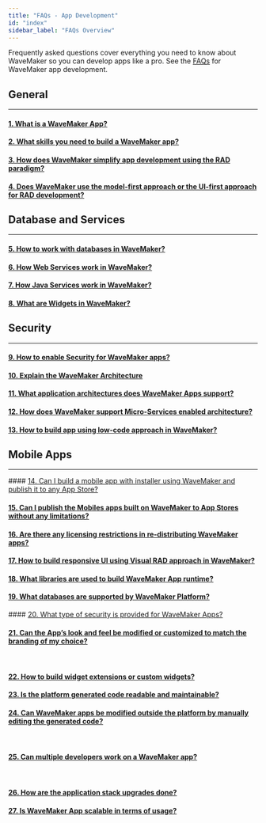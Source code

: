 ```yaml
---
title: "FAQs - App Development"
id: "index"
sidebar_label: "FAQs Overview"
---
```

Frequently asked questions cover everything you need to know about WaveMaker so you can develop apps like a pro. 
See the [FAQs](index.md) for WaveMaker app development.      

## General 
---
#### [1. What is a WaveMaker App?](what-is-wavemaker-app.md)

#### [2. What skills you need to build a WaveMaker app?](skills-need-to-build-wavemaker-app.md)

#### [3. How does WaveMaker simplify app development using the RAD paradigm?](app-development-using-rad.md)

#### [4. Does WaveMaker use the model-first approach or the UI-first approach for RAD development?](model-first-or-UI-first-rad-development.md)  

## Database and Services
---
#### [5. How to work with databases in WaveMaker?](database-in-wavemaker.md)  

#### [6. How Web Services work in WaveMaker?](web-services.md)  

#### [7. How Java Services work in WaveMaker?](java-services-in-wavemaker.md)  

#### [8. What are Widgets in WaveMaker?](widgets-in-wavemaker.md)   

## Security
---

#### [9. How to enable Security for WaveMaker apps?](security-in-wavemaker.md)

#### [10. Explain the WaveMaker Architecture](wavemaker-architecture.md)

#### [11. What application architectures does WaveMaker Apps support?](wavemaker-application-architecture.md)

#### [12. How does WaveMaker support Micro-Services enabled architecture?](micro-services-enabled-architecture.md) 

#### [13. How to build app using low-code approach in WaveMaker?](build-app-using-low-code-approach.md)

## Mobile Apps
---

#### [14. Can I build a mobile app with installer using WaveMaker and publish it to any App Store?](publishing-app-to-app-store.md) 

#### [15. Can I publish the Mobiles apps built on WaveMaker to App Stores without any limitations?](publish-to-app-store-without-any-limitations.md)

#### [16. Are there any licensing restrictions in re-distributing WaveMaker apps?](redistributing-licensing.md)

#### [17. How to build responsive UI using Visual RAD approach in WaveMaker?](build-responsive-ui-using-visual-rad-approach.md)


#### [18. What libraries are used to build WaveMaker App runtime?](libraries-used-app-runtime.md)


#### [19. What databases are supported by WaveMaker Platform?](databases-supported-by-wavemaker-platform.md)

#### [20. What type of security is provided for WaveMaker Apps?](security-provided-for-wavemaker-apps.md)



#### [21. Can the App’s look and feel be modified or customized to match the branding of my choice?](customizing-app-to-your-own-branding.md)

  
#### [22. How to build widget extensions or custom widgets?](building-widget-extension-custom-widget.md)

#### [23. Is the platform generated code readable and maintainable?](platform-generated-code.md)

#### [24. Can WaveMaker apps be modified outside the platform by manually editing the generated code?](editing-generated-code-outside-platform.md)

  
#### [25. Can multiple developers work on a WaveMaker app?](working-with-multiple-developers.md)

  
#### [26. How are the application stack upgrades done?](application-stack-upgrades.md)



#### [27. Is WaveMaker App scalable in terms of usage?](is-wavemaker-app-scalable.md)
